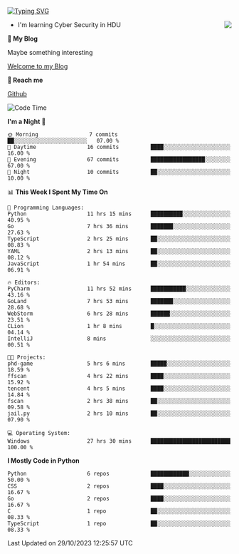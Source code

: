 [![Typing SVG](https://readme-typing-svg.herokuapp.com?font=Fira+Code&pause=1000&random=false&width=450&height=60&lines=Hello+%F0%9F%91%8B%F0%9F%8F%BB;I'm+JBNRZ)](https://git.io/typing-svg)

<a href="#">
  <img align="right" src="https://github-readme-stats.vercel.app/api?username=JBNRZ&show_icons=true&bg_color=15,f2f7fd,E0EAFC" />
</a>

- I'm learning Cyber Security in HDU

 **🌱 My Blog**

Maybe something interesting

[Welcome to my Blog](https://jbnrz.com.cn/)

 **💬 Reach me** 

[Github](https://github.com/JBNRZ)


<!--START_SECTION:waka-->
![Code Time](http://img.shields.io/badge/Code%20Time-70%20hrs%2053%20mins-blue)

**I'm a Night 🦉** 

```text
🌞 Morning                7 commits           ██░░░░░░░░░░░░░░░░░░░░░░░   07.00 % 
🌆 Daytime                16 commits          ████░░░░░░░░░░░░░░░░░░░░░   16.00 % 
🌃 Evening                67 commits          █████████████████░░░░░░░░   67.00 % 
🌙 Night                  10 commits          ██░░░░░░░░░░░░░░░░░░░░░░░   10.00 % 
```


📊 **This Week I Spent My Time On** 

```text
💬 Programming Languages: 
Python                   11 hrs 15 mins      ██████████░░░░░░░░░░░░░░░   40.95 % 
Go                       7 hrs 36 mins       ███████░░░░░░░░░░░░░░░░░░   27.63 % 
TypeScript               2 hrs 25 mins       ██░░░░░░░░░░░░░░░░░░░░░░░   08.83 % 
YAML                     2 hrs 13 mins       ██░░░░░░░░░░░░░░░░░░░░░░░   08.12 % 
JavaScript               1 hr 54 mins        ██░░░░░░░░░░░░░░░░░░░░░░░   06.91 % 

🔥 Editors: 
PyCharm                  11 hrs 52 mins      ███████████░░░░░░░░░░░░░░   43.16 % 
GoLand                   7 hrs 53 mins       ███████░░░░░░░░░░░░░░░░░░   28.68 % 
WebStorm                 6 hrs 28 mins       ██████░░░░░░░░░░░░░░░░░░░   23.51 % 
CLion                    1 hr 8 mins         █░░░░░░░░░░░░░░░░░░░░░░░░   04.14 % 
IntelliJ                 8 mins              ░░░░░░░░░░░░░░░░░░░░░░░░░   00.51 % 

🐱‍💻 Projects: 
phd-game                 5 hrs 6 mins        █████░░░░░░░░░░░░░░░░░░░░   18.59 % 
ffscan                   4 hrs 22 mins       ████░░░░░░░░░░░░░░░░░░░░░   15.92 % 
tencent                  4 hrs 5 mins        ████░░░░░░░░░░░░░░░░░░░░░   14.84 % 
fscan                    2 hrs 38 mins       ██░░░░░░░░░░░░░░░░░░░░░░░   09.58 % 
jail.py                  2 hrs 10 mins       ██░░░░░░░░░░░░░░░░░░░░░░░   07.90 % 

💻 Operating System: 
Windows                  27 hrs 30 mins      █████████████████████████   100.00 % 
```

**I Mostly Code in Python** 

```text
Python                   6 repos             ████████████░░░░░░░░░░░░░   50.00 % 
CSS                      2 repos             ████░░░░░░░░░░░░░░░░░░░░░   16.67 % 
Go                       2 repos             ████░░░░░░░░░░░░░░░░░░░░░   16.67 % 
C                        1 repo              ██░░░░░░░░░░░░░░░░░░░░░░░   08.33 % 
TypeScript               1 repo              ██░░░░░░░░░░░░░░░░░░░░░░░   08.33 % 
```




 Last Updated on 29/10/2023 12:25:57 UTC
<!--END_SECTION:waka-->
